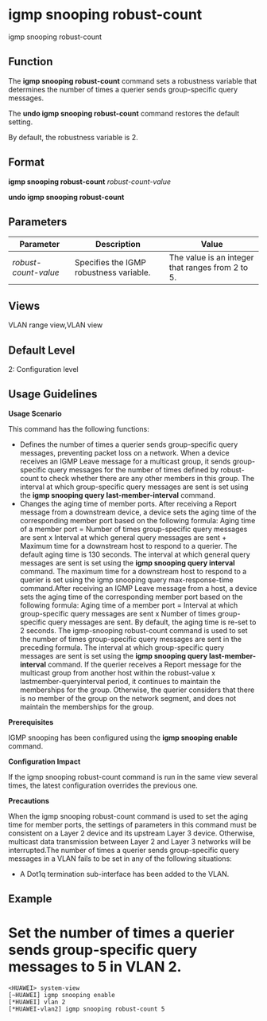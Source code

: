 igmp snooping robust-count
==========================

igmp snooping robust-count

Function
--------



The **igmp snooping robust-count** command sets a robustness variable that determines the number of times a querier sends group-specific query messages.

The **undo igmp snooping robust-count** command restores the default setting.



By default, the robustness variable is 2.


Format
------

**igmp snooping robust-count** *robust-count-value*

**undo igmp snooping robust-count**


Parameters
----------

| Parameter | Description | Value |
| --- | --- | --- |
| *robust-count-value* | Specifies the IGMP robustness variable. | The value is an integer that ranges from 2 to 5. |



Views
-----

VLAN range view,VLAN view


Default Level
-------------

2: Configuration level


Usage Guidelines
----------------

**Usage Scenario**

This command has the following functions:

* Defines the number of times a querier sends group-specific query messages, preventing packet loss on a network. When a device receives an IGMP Leave message for a multicast group, it sends group-specific query messages for the number of times defined by robust-count to check whether there are any other members in this group. The interval at which group-specific query messages are sent is set using the **igmp snooping query last-member-interval** command.
* Changes the aging time of member ports. After receiving a Report message from a downstream device, a device sets the aging time of the corresponding member port based on the following formula: Aging time of a member port = Number of times group-specific query messages are sent x Interval at which general query messages are sent + Maximum time for a downstream host to respond to a querier. The default aging time is 130 seconds. The interval at which general query messages are sent is set using the **igmp snooping query interval** command. The maximum time for a downstream host to respond to a querier is set using the igmp snooping query max-response-time command.After receiving an IGMP Leave message from a host, a device sets the aging time of the corresponding member port based on the following formula: Aging time of a member port = Interval at which group-specific query messages are sent x Number of times group-specific query messages are sent. By default, the aging time is re-set to 2 seconds. The igmp-snooping robust-count command is used to set the number of times group-specific query messages are sent in the preceding formula. The interval at which group-specific query messages are sent is set using the **igmp snooping query last-member-interval** command. If the querier receives a Report message for the multicast group from another host within the robust-value x lastmember-queryinterval period, it continues to maintain the memberships for the group. Otherwise, the querier considers that there is no member of the group on the network segment, and does not maintain the memberships for the group.

**Prerequisites**

IGMP snooping has been configured using the **igmp snooping enable** command.

**Configuration Impact**

If the igmp snooping robust-count command is run in the same view several times, the latest configuration overrides the previous one.

**Precautions**

When the igmp snooping robust-count command is used to set the aging time for member ports, the settings of parameters in this command must be consistent on a Layer 2 device and its upstream Layer 3 device. Otherwise, multicast data transmission between Layer 2 and Layer 3 networks will be interrupted.The number of times a querier sends group-specific query messages in a VLAN fails to be set in any of the following situations:

* A Dot1q termination sub-interface has been added to the VLAN.

Example
-------

# Set the number of times a querier sends group-specific query messages to 5 in VLAN 2.
```
<HUAWEI> system-view
[~HUAWEI] igmp snooping enable
[*HUAWEI] vlan 2
[*HUAWEI-vlan2] igmp snooping robust-count 5

```